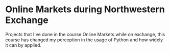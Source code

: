 # Online Markets during Northwestern Exchange
Projects that I've done in the course Online Markets while on exchange, this course has changed my perception in the usage of Python and how widely it can by applied.
